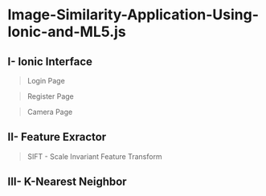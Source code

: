 # Image-Similarity-Application-Using-Ionic-and-ML5.js


## I-   Ionic Interface

  > Login Page

  > Register Page

  > Camera Page
  
## II-  Feature Exractor
  > SIFT - Scale Invariant Feature Transform
  
## III- K-Nearest Neighbor
